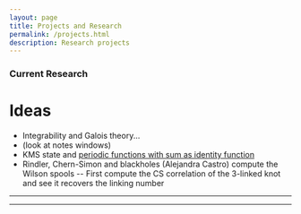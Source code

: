 ```yaml
---
layout: page
title: Projects and Research
permalink: /projects.html
description: Research projects
---
```

### Current Research
# Ideas
- Integrability and Galois theory...
- (look at notes windows)
- KMS state and [periodic functions with sum as identity function](https://susam.github.io/blob/lab/math/puzzles/periodic-functions-sum-identity.pdf)
- Rindler, Chern-Simon and blackholes (Alejandra Castro) compute the Wilson spools
-- First compute the CS correlation of the 3-linked knot and see it recovers the linking number
***
***